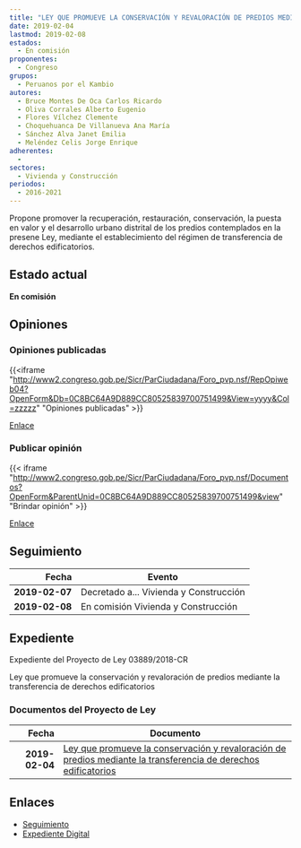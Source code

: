 ```yaml
---
title: "LEY QUE PROMUEVE LA CONSERVACIÓN Y REVALORACIÓN DE PREDIOS MEDIANTE LA TRANSFERENCIA DE DERECHOS EDIFICATORIOS"
date: 2019-02-04
lastmod: 2019-02-08
estados: 
  - En comisión
proponentes: 
  - Congreso
grupos: 
  - Peruanos por el Kambio
autores: 
  - Bruce Montes De Oca Carlos Ricardo
  - Oliva Corrales Alberto Eugenio
  - Flores Vílchez Clemente
  - Choquehuanca De Villanueva Ana María
  - Sánchez Alva Janet Emilia
  - Meléndez Celis Jorge Enrique
adherentes: 
  - 
sectores: 
  - Vivienda y Construcción
periodos: 
  - 2016-2021
---
```


Propone promover la recuperación, restauración, conservación, la puesta en valor y el desarrollo urbano distrital de los predios contemplados en la presene Ley, mediante el establecimiento del régimen de transferencia de derechos edificatorios.


## Estado actual

**En comisión**

## Opiniones

### Opiniones publicadas

{{<iframe "http://www2.congreso.gob.pe/Sicr/ParCiudadana/Foro_pvp.nsf/RepOpiweb04?OpenForm&Db=0C8BC64A9D889CC80525839700751499&View=yyyy&Col=zzzzz" "Opiniones publicadas" >}}

[Enlace](http://www2.congreso.gob.pe/Sicr/ParCiudadana/Foro_pvp.nsf/RepOpiweb04?OpenForm&Db=0C8BC64A9D889CC80525839700751499&View=yyyy&Col=zzzzz)
### Publicar opinión

{{< iframe "http://www2.congreso.gob.pe/Sicr/ParCiudadana/Foro_pvp.nsf/Documentos?OpenForm&ParentUnid=0C8BC64A9D889CC80525839700751499&view" "Brindar opinión" >}}

[Enlace](http://www2.congreso.gob.pe/Sicr/ParCiudadana/Foro_pvp.nsf/Documentos?OpenForm&ParentUnid=0C8BC64A9D889CC80525839700751499&view)

## Seguimiento

| Fecha | Evento |
|------:|--------|
| **2019-02-07** | Decretado a... Vivienda y Construcción|
| **2019-02-08** | En comisión Vivienda y Construcción|


## Expediente

Expediente del Proyecto de Ley 03889/2018-CR

Ley que promueve la conservación y revaloración de predios mediante la transferencia de derechos edificatorios


### Documentos del Proyecto de Ley

| Fecha | Documento |
|------:|--------|
| **2019-02-04** | [Ley que promueve la conservación y revaloración de predios mediante la transferencia de derechos edificatorios](http://www.leyes.congreso.gob.pe/Documentos/2016_2021/Proyectos_de_Ley_y_de_Resoluciones_Legislativas/PL0388920190204.pdf) |

## Enlaces 

- [Seguimiento](http://www2.congreso.gob.pe/Sicr/TraDocEstProc/CLProLey2016.nsf/f7fff46988ca05b1052578e100829cc7/5beb36c49d55e21b05258397006ebe27?OpenDocument)
- [Expediente Digital](http://www2.congreso.gob.pe/Sicr/TraDocEstProc/CLProLey2016.nsf/f7fff46988ca05b1052578e100829cc7/5beb36c49d55e21b05258397006ebe27?OpenDocument&Click=05257FB7005EB655.eb71d0cf91d8294e05256cdf006b5706/$Body/0.1C6C)
